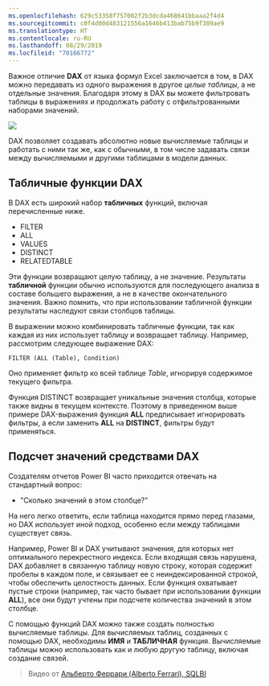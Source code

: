 ```yaml
---
ms.openlocfilehash: 629c53358f757002f2b3dcda468641bbaaa2f4d4
ms.sourcegitcommit: c0f4d00d483121556a1646b413bab75b9f309ae9
ms.translationtype: HT
ms.contentlocale: ru-RU
ms.lasthandoff: 08/29/2019
ms.locfileid: "70166772"
---
```

Важное отличие **DAX** от языка формул Excel заключается в том, в DAX можно передавать из одного выражения в другое *целые таблицы*, а не отдельные значения. Благодаря этому в DAX вы можете фильтровать таблицы в выражениях и продолжать работу с отфильтрованными наборами значений.

![](media/7-6-dax-tables-and-filtering/dax-tables-filtering_1.png)

DAX позволяет создавать абсолютно новые вычисляемые таблицы и работать с ними так же, как с обычными, в том числе задавать связи между вычисляемыми и другими таблицами в модели данных.

## <a name="dax-table-functions"></a>Табличные функции DAX
В DAX есть широкий набор **табличных** функций, включая перечисленные ниже.

* FILTER
* ALL
* VALUES
* DISTINCT
* RELATEDTABLE

Эти функции возвращают целую таблицу, а не значение. Результаты **табличной** функции обычно используются для последующего анализа в составе большего выражения, а не в качестве окончательного значения. Важно помнить, что при использовании табличной функции результаты наследуют связи столбцов таблицы.

В выражении можно комбинировать табличные функции, так как каждая из них использует таблицу и возвращает таблицу. Например, рассмотрим следующее выражение DAX:

    FILTER (ALL (Table), Condition)

Оно применяет фильтр ко всей таблице *Table*, игнорируя содержимое текущего фильтра.

Функция DISTINCT возвращает уникальные значения столбца, которые также видны в текущем контексте. Поэтому в приведенном выше примере DAX-выражения функция **ALL** предписывает игнорировать фильтры, а если заменить **ALL** на **DISTINCT**, фильтры будут применяться.

## <a name="counting-values-with-dax"></a>Подсчет значений средствами DAX
Создателям отчетов Power BI часто приходится отвечать на стандартный вопрос:

* "Сколько значений в этом столбце?"

На него легко ответить, если таблица находится прямо перед глазами, но DAX использует иной подход, особенно если между таблицами существует связь.

Например, Power BI и DAX учитывают значения, для которых нет оптимального перекрестного индекса. Если входящая связь нарушена, DAX добавляет в связанную таблицу новую строку, которая содержит пробелы в каждом поле, и связывает ее с неиндексированной строкой, чтобы обеспечить целостность данных. Если функция охватывает пустые строки (например, так часто бывает при использовании функции **ALL**), все они будут учтены при подсчете количества значений в этом столбце.

С помощью функций DAX можно также создать полностью вычисляемые таблицы. Для вычисляемых таблиц, созданных с помощью DAX, необходимы **ИМЯ** и **ТАБЛИЧНАЯ** функция. Вычисляемые таблицы можно использовать как и любую другую таблицу, включая создание связей.

> Видео от [Альберто Феррари (Alberto Ferrari), SQLBI](http://www.sqlbi.com/learning-dax)
> 
> 


